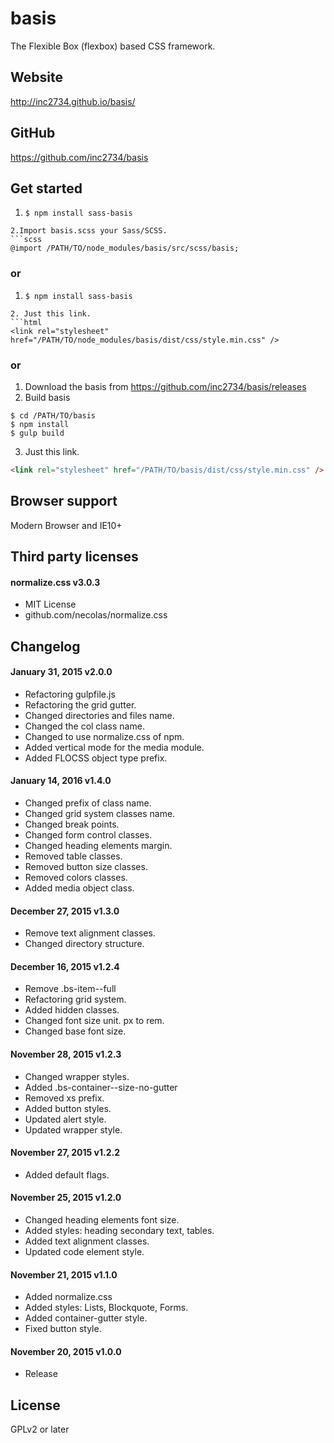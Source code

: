 # basis
The Flexible Box (flexbox) based CSS framework.

## Website

http://inc2734.github.io/basis/

## GitHub

https://github.com/inc2734/basis

## Get started


1. ```$ npm install sass-basis```
```
2.Import basis.scss your Sass/SCSS.
```scss
@import /PATH/TO/node_modules/basis/src/scss/basis;
```

### or


1. ```$ npm install sass-basis```
```
2. Just this link.
```html
<link rel="stylesheet" href="/PATH/TO/node_modules/basis/dist/css/style.min.css" />
```

### or

1. Download the basis from https://github.com/inc2734/basis/releases
2. Build basis
```shell
$ cd /PATH/TO/basis
$ npm install
$ gulp build
```
3. Just this link.
```html
<link rel="stylesheet" href="/PATH/TO/basis/dist/css/style.min.css" />
```


## Browser support
Modern Browser and IE10+

## Third party licenses

#### normalize.css v3.0.3
* MIT License
* github.com/necolas/normalize.css

## Changelog

#### January 31, 2015 v2.0.0
* Refactoring gulpfile.js
* Refactoring the grid gutter.
* Changed directories and files name.
* Changed the col class name.
* Changed to use normalize.css of npm.
* Added vertical mode for the media module.
* Added FLOCSS object type prefix.

#### January 14, 2016 v1.4.0
* Changed prefix of class name.
* Changed grid system classes name.
* Changed break points.
* Changed form control classes.
* Changed heading elements margin.
* Removed table classes.
* Removed button size classes.
* Removed colors classes.
* Added media object class.

#### December 27, 2015 v1.3.0
* Remove text alignment classes.
* Changed directory structure.

#### December 16, 2015 v1.2.4
* Remove .bs-item--full
* Refactoring grid system.
* Added hidden classes.
* Changed font size unit. px to rem.
* Changed base font size.

#### November 28, 2015 v1.2.3
* Changed wrapper styles.
* Added .bs-container--size-no-gutter
* Removed xs prefix.
* Added button styles.
* Updated alert style.
* Updated wrapper style.

#### November 27, 2015 v1.2.2
* Added default flags.

#### November 25, 2015 v1.2.0
* Changed heading elements font size.
* Added styles: heading secondary text, tables.
* Added text alignment classes.
* Updated code element style.

#### November 21, 2015 v1.1.0
* Added normalize.css
* Added styles: Lists, Blockquote, Forms.
* Added container-gutter style.
* Fixed button style.

#### November 20, 2015 v1.0.0
* Release

## License

GPLv2 or later
